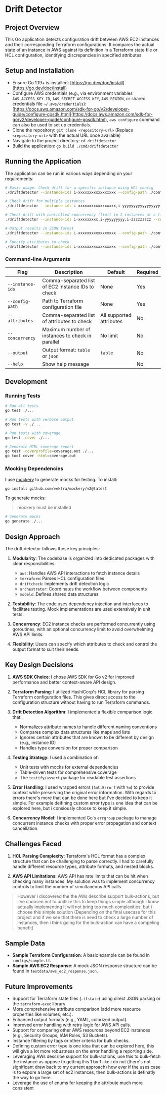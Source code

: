 # Drift Detector

## Project Overview

This Go application detects configuration drift between AWS EC2 instances and their corresponding Terraform configurations. It compares the actual state of an instance in AWS against its definition in a Terraform state file or HCL configuration, identifying discrepancies in specified attributes.

## Setup and Installation

- Ensure Go 1.19+ is installed: [https://go.dev/doc/install](https://go.dev/doc/install)
- Configure AWS credentials (e.g., via environment variables `AWS_ACCESS_KEY_ID`, `AWS_SECRET_ACCESS_KEY`, `AWS_REGION`, or shared credentials file `~/.aws/credentials`): [https://docs.aws.amazon.com/sdk-for-go/v2/developer-guide/configure-gosdk.html](https://docs.aws.amazon.com/sdk-for-go/v2/developer-guide/configure-gosdk.html),
`aws configure` command can also be used to set up credentials.
- Clone the repository: `git clone <repository-url>` (Replace `<repository-url>` with the actual URL once available)
- Navigate to the project directory: `cd driftdetector`
- Build the application: `go build ./cmd/driftdetector`

## Running the Application

The application can be run in various ways depending on your requirements:

```bash
# Basic usage: Check drift for a specific instance using HCL config
./driftdetector --instance-ids i-xxxxxxxxxxxxxxxxx --config-path ./configs/sample.tf

# Check drift for multiple instances
./driftdetector --instance-ids i-xxxxxxxxxxxxxxxxx,i-yyyyyyyyyyyyyyyyy --config-path ./configs/sample.tf

# Check drift with controlled concurrency (limit to 2 instances at a time)
./driftdetector --instance-ids i-xxxxxxxxx,i-yyyyyyyyy,i-zzzzzzzzz --config-path ./configs/sample.tf --concurrency 2

# Output results in JSON format
./driftdetector --instance-ids i-xxxxxxxxxxxxxxxxx --config-path ./configs/sample.tf --output json

# Specify attributes to check
./driftdetector --instance-ids i-xxxxxxxxxxxxxxxxx --config-path ./configs/sample.tf --attributes instance_type,tags,security_groups
```

### Command-line Arguments

| Flag | Description | Default | Required |
|------|-------------|---------|----------|
| `--instance-ids` | Comma-separated list of EC2 instance IDs to check | None | Yes |
| `--config-path` | Path to Terraform configuration file | None | Yes |
| `--attributes` | Comma-separated list of attributes to check | All supported attributes | No |
| `--concurrency` | Maximum number of instances to check in parallel | No limit | No |
| `--output` | Output format: `table` or `json` | `table` | No |
| `--help` | Show help message | | No |

## Development

### Running Tests

```bash
# Run all tests
go test ./...

# Run tests with verbose output
go test -v ./...

# Run tests with coverage
go test -cover ./...

# Generate HTML coverage report
go test -coverprofile=coverage.out ./...
go tool cover -html=coverage.out
```

### Mocking Dependencies

I use [mockery](https://github.com/vektra/mockery) to generate mocks for testing. To install:

```bash
go install github.com/vektra/mockery/v2@latest
```

To generate mocks:
> mockery must be installed

```bash
# Generate mocks
go generate ./...
```

## Design Approach

The drift detector follows these key principles:

1. **Modularity**: The codebase is organized into dedicated packages with clear responsibilities:
   - `aws`: Handles AWS API interactions to fetch instance details
   - `terraform`: Parses HCL configuration files
   - `driftcheck`: Implements drift detection logic
   - `orchestrator`: Coordinates the workflow between components
   - `models`: Defines shared data structures

2. **Testability**: The code uses dependency injection and interfaces to facilitate testing. Mock implementations are used extensively in unit tests.

3. **Concurrency**: EC2 instance checks are performed concurrently using goroutines, with an optional concurrency limit to avoid overwhelming AWS API limits.

4. **Flexibility**: Users can specify which attributes to check and control the output format to suit their needs.

## Key Design Decisions

1. **AWS SDK Choice**: I chose AWS SDK for Go v2 for improved performance and better context-aware API design.

2. **Terraform Parsing**: I utilized HashiCorp's HCL library for parsing Terraform configuration files. This gives direct access to the configuration structure without having to run Terraform commands.

3. **Drift Detection Algorithm**: I implemented a flexible comparison logic that:
   - Normalizes attribute names to handle different naming conventions
   - Compares complex data structures like maps and lists
   - Ignores certain attributes that are known to be different by design (e.g., instance ID)
   - Handles type conversion for proper comparison

4. **Testing Strategy**: I used a combination of:
   - Unit tests with mocks for external dependencies
   - Table-driven tests for comprehensive coverage
   - The `testify/assert` package for readable test assertions

5. **Error Handling**: I used wrapped errors (`fmt.Errorf` with `%w`) to provide context while preserving the original error information. With regards to errors there's more that can be done here but i've decided to keep it simple. For example deifining custom error type is one idea that can be explored here, but i consiously choose to keep it simple.

6. **Concurrency Model**: I implemented Go's `errgroup` package to manage concurrent instance checks with proper error propagation and context cancellation.

## Challenges Faced

1. **HCL Parsing Complexity**: Terraform's HCL format has a complex structure that can be challenging to parse correctly. I had to carefully handle different resource types, attribute formats, and nested blocks.

2. **AWS API Limitations**: AWS API has rate limits that can be hit when checking many instances. My solution was to implement concurrency controls to limit the number of simultaneous API calls. 
> However i discovered the the AWs describe support bulk-actions, but i've choosen not to unitlize this to keep things simple although i know actually implementing it will not bring too much complexities, but i choose this simple solution (Depending on the final usecase for this project and if we see that there is need to check a large number of instances, then i think going for the bulk-action can have a compeling benefit)

## Sample Data

- **Sample Terraform Configuration**: A basic example can be found in `configs/sample.tf`.
- **Sample AWS EC2 Response**: A mock JSON response structure can be found in `testdata/aws_ec2_response.json`.

## Future Improvements

- Support for Terraform state files (`.tfstate`) using direct JSON parsing or the `terraform-exec` library.
- More comprehensive attribute comparison (add more resource properties like volumes, etc.).
- Enhanced output formats (e.g., YAML, colorized output).
- Improved error handling with retry logic for AWS API calls.
- Support for comparing other AWS resources beyond EC2 instances (e.g., Security Groups, IAM Roles, S3 Buckets).
- Instance filtering by tags or other criteria for bulk checks.
- Defining custom error type is one idea that can be explored here, this will give a lot more robustness on the error handling a reporting side.
- Leveraging AWs describe support for bulk-actions, use this to bulk-fetch the instance as oppose to getting this 1 by 1 like i do not (there's not significant draw back to my current approach) how ever if the uses case is to expore a large set of ec2 instances, then bulk-actions is definatly the way to go here.
- Leverage the use of enums for keeping the attribute much more consistent 
